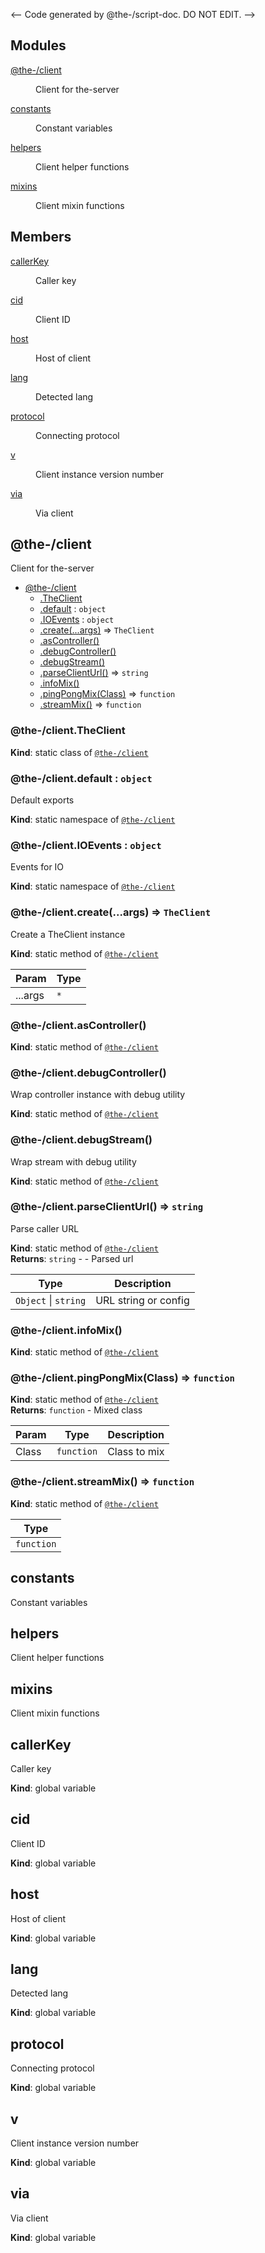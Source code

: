 <-- Code generated by @the-/script-doc. DO NOT EDIT. -->

## Modules

<dl>
<dt><a href="#module_@the-/client">@the-/client</a></dt>
<dd><p>Client for the-server</p>
</dd>
<dt><a href="#module_constants">constants</a></dt>
<dd><p>Constant variables</p>
</dd>
<dt><a href="#module_helpers">helpers</a></dt>
<dd><p>Client helper functions</p>
</dd>
<dt><a href="#module_mixins">mixins</a></dt>
<dd><p>Client mixin functions</p>
</dd>
</dl>

## Members

<dl>
<dt><a href="#callerKey">callerKey</a></dt>
<dd><p>Caller key</p>
</dd>
<dt><a href="#cid">cid</a></dt>
<dd><p>Client ID</p>
</dd>
<dt><a href="#host">host</a></dt>
<dd><p>Host of client</p>
</dd>
<dt><a href="#lang">lang</a></dt>
<dd><p>Detected lang</p>
</dd>
<dt><a href="#protocol">protocol</a></dt>
<dd><p>Connecting protocol</p>
</dd>
<dt><a href="#v">v</a></dt>
<dd><p>Client instance version number</p>
</dd>
<dt><a href="#via">via</a></dt>
<dd><p>Via client</p>
</dd>
</dl>

<a name="module_@the-/client"></a>

## @the-/client
Client for the-server


* [@the-/client](#module_@the-/client)
    * [.TheClient](#module_@the-/client.TheClient)
    * [.default](#module_@the-/client.default) : <code>object</code>
    * [.IOEvents](#module_@the-/client.IOEvents) : <code>object</code>
    * [.create(...args)](#module_@the-/client.create) ⇒ <code>TheClient</code>
    * [.asController()](#module_@the-/client.asController)
    * [.debugController()](#module_@the-/client.debugController)
    * [.debugStream()](#module_@the-/client.debugStream)
    * [.parseClientUrl()](#module_@the-/client.parseClientUrl) ⇒ <code>string</code>
    * [.infoMix()](#module_@the-/client.infoMix)
    * [.pingPongMix(Class)](#module_@the-/client.pingPongMix) ⇒ <code>function</code>
    * [.streamMix()](#module_@the-/client.streamMix) ⇒ <code>function</code>

<a name="module_@the-/client.TheClient"></a>

### @the-/client.TheClient
**Kind**: static class of [<code>@the-/client</code>](#module_@the-/client)  
<a name="module_@the-/client.default"></a>

### @the-/client.default : <code>object</code>
Default exports

**Kind**: static namespace of [<code>@the-/client</code>](#module_@the-/client)  
<a name="module_@the-/client.IOEvents"></a>

### @the-/client.IOEvents : <code>object</code>
Events for IO

**Kind**: static namespace of [<code>@the-/client</code>](#module_@the-/client)  
<a name="module_@the-/client.create"></a>

### @the-/client.create(...args) ⇒ <code>TheClient</code>
Create a TheClient instance

**Kind**: static method of [<code>@the-/client</code>](#module_@the-/client)  

| Param | Type |
| --- | --- |
| ...args | <code>\*</code> | 

<a name="module_@the-/client.asController"></a>

### @the-/client.asController()
**Kind**: static method of [<code>@the-/client</code>](#module_@the-/client)  
<a name="module_@the-/client.debugController"></a>

### @the-/client.debugController()
Wrap controller instance with debug utility

**Kind**: static method of [<code>@the-/client</code>](#module_@the-/client)  
<a name="module_@the-/client.debugStream"></a>

### @the-/client.debugStream()
Wrap stream with debug utility

**Kind**: static method of [<code>@the-/client</code>](#module_@the-/client)  
<a name="module_@the-/client.parseClientUrl"></a>

### @the-/client.parseClientUrl() ⇒ <code>string</code>
Parse caller URL

**Kind**: static method of [<code>@the-/client</code>](#module_@the-/client)  
**Returns**: <code>string</code> - - Parsed url  

| Type | Description |
| --- | --- |
| <code>Object</code> \| <code>string</code> | URL string or config |

<a name="module_@the-/client.infoMix"></a>

### @the-/client.infoMix()
**Kind**: static method of [<code>@the-/client</code>](#module_@the-/client)  
<a name="module_@the-/client.pingPongMix"></a>

### @the-/client.pingPongMix(Class) ⇒ <code>function</code>
**Kind**: static method of [<code>@the-/client</code>](#module_@the-/client)  
**Returns**: <code>function</code> - Mixed class  

| Param | Type | Description |
| --- | --- | --- |
| Class | <code>function</code> | Class to mix |

<a name="module_@the-/client.streamMix"></a>

### @the-/client.streamMix() ⇒ <code>function</code>
**Kind**: static method of [<code>@the-/client</code>](#module_@the-/client)  

| Type |
| --- |
| <code>function</code> | 

<a name="module_constants"></a>

## constants
Constant variables

<a name="module_helpers"></a>

## helpers
Client helper functions

<a name="module_mixins"></a>

## mixins
Client mixin functions

<a name="callerKey"></a>

## callerKey
Caller key

**Kind**: global variable  
<a name="cid"></a>

## cid
Client ID

**Kind**: global variable  
<a name="host"></a>

## host
Host of client

**Kind**: global variable  
<a name="lang"></a>

## lang
Detected lang

**Kind**: global variable  
<a name="protocol"></a>

## protocol
Connecting protocol

**Kind**: global variable  
<a name="v"></a>

## v
Client instance version number

**Kind**: global variable  
<a name="via"></a>

## via
Via client

**Kind**: global variable  
